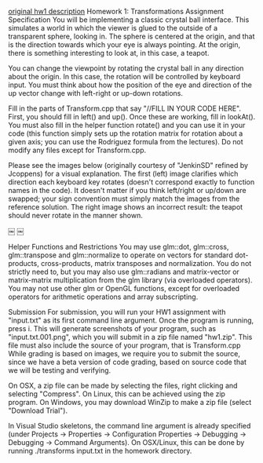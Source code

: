[original hw1 description](https://courses.edx.org/courses/course-v1:UCSanDiegoX+CSE167x+2T2018/courseware/Unit_1/Homework_1/2?activate_block_id=block-v1%3AUCSanDiegoX%2BCSE167x%2B2T2018%2Btype%40vertical%2Bblock%40vertical_618b5e61d030)
Homework 1: Transformations
Assignment Specification
You will be implementing a classic crystal ball interface. This simulates a world in which the viewer is glued to the outside of a transparent sphere, looking in. The sphere is centered at the origin, and that is the direction towards which your eye is always pointing. At the origin, there is something interesting to look at, in this case, a teapot.

You can change the viewpoint by rotating the crystal ball in any direction about the origin. In this case, the rotation will be controlled by keyboard input. You must think about how the position of the eye and direction of the up vector change with left-right or up-down rotations.

Fill in the parts of Transform.cpp that say "//FILL IN YOUR CODE HERE". First, you should fill in left() and up(). Once these are working, fill in lookAt(). You must also fill in the helper function rotate() and you can use it in your code (this function simply sets up the rotation matrix for rotation about a given axis; you can use the Rodriguez formula from the lectures). Do not modify any files except for Transform.cpp.

Please see the images below (originally courtesy of "JenkinSD" refined by Jcoppens) for a visual explanation. The first (left) image clarifies which direction each keyboard key rotates (doesn't correspond exactly to function names in the code). It doesn't matter if you think left/right or up/down are swapped; your sign convention must simply match the images from the reference solution. The right image shows an incorrect result: the teapot should never rotate in the manner shown.

￼ ￼

Helper Functions and Restrictions
You may use glm::dot, glm::cross, glm::transpose and glm::normalize to operate on vectors for standard dot-products, cross-products, matrix transposes and normalization. You do not strictly need to, but you may also use glm::radians and matrix-vector or matrix-matrix multiplication from the glm library (via overloaded operators). You may not use other glm or OpenGL functions, except for overloaded operators for arithmetic operations and array subscripting.

Submission
For submission, you will run your HW1 assignment with "input.txt" as its first command line argument. Once the program is running, press i. This will generate screenshots of your program, such as "input.txt.001.png", which you will submit in a zip file named "hw1.zip".  This file must also include the source of your program, that is Transform.cpp  While grading is based on images, we require you to submit the source, since we have a beta version of code grading, based on source code that we will be testing and verifying.

On OSX, a zip file can be made by selecting the files, right clicking and selecting "Compress". On Linux, this can be achieved using the zip program. On Windows, you may download WinZip to make a zip file (select "Download Trial").

In Visual Studio skeletons, the command line argument is already specified (under Projects -> Properties -> Configuration Properties -> Debugging -> Debugging -> Command Arguments). On OSX/Linux, this can be done by running ./transforms input.txt in the homework directory.
